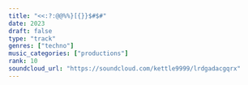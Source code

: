 ```yaml
---
title: "<<:?:@@%%}[{}}$#$#"
date: 2023
draft: false
type: "track"
genres: ["techno"]
music_categories: ["productions"]
rank: 10
soundcloud_url: "https://soundcloud.com/kettle9999/lrdgadacgqrx"
---
```

